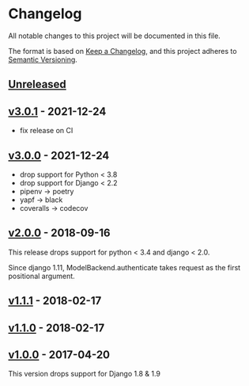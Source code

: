 # Changelog

All notable changes to this project will be documented in this file.

The format is based on [Keep a Changelog](https://keepachangelog.com/en/1.0.0/),
and this project adheres to [Semantic Versioning](https://semver.org/spec/v2.0.0.html).

## [Unreleased]

## [v3.0.1] - 2021-12-24

- fix release on CI

## [v3.0.0] - 2021-12-24

- drop support for Python < 3.8
- drop support for Django < 2.2
- pipenv → poetry
- yapf → black
- coveralls → codecov

## [v2.0.0] - 2018-09-16

This release drops support for python < 3.4 and django < 2.0.

Since django 1.11, ModelBackend.authenticate takes request as the first positional argument.

## [v1.1.1] - 2018-02-17
## [v1.1.0] - 2018-02-17
## [v1.0.0] - 2017-04-20

This version drops support for Django 1.8 & 1.9

[Unreleased]: https://github.com/nim65s/django-YummyEmailOrUsernameInsensitiveAuth/compare/v3.0.1...master
[v3.0.1]: https://github.com/nim65s/django-YummyEmailOrUsernameInsensitiveAuth/compare/v3.0.0...v3.0.1
[v3.0.0]: https://github.com/nim65s/django-YummyEmailOrUsernameInsensitiveAuth/compare/v2.0.0...v3.0.0
[v2.0.0]: https://github.com/nim65s/django-YummyEmailOrUsernameInsensitiveAuth/compare/v1.1.1...v2.0.0
[v1.1.1]: https://github.com/nim65s/django-YummyEmailOrUsernameInsensitiveAuth/compare/v1.1.0...v1.1.1
[v1.1.0]: https://github.com/nim65s/django-YummyEmailOrUsernameInsensitiveAuth/compare/v1.0.0...v1.1.0
[v1.0.0]: https://github.com/nim65s/django-YummyEmailOrUsernameInsensitiveAuth/releases/tag/v1.0.0
